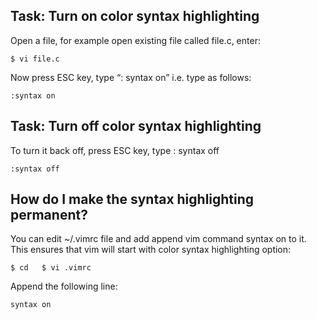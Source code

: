## Task: Turn on color syntax highlighting

Open a file, for example open existing file called file.c, enter:

`$ vi file.c`

Now press ESC key, type “: syntax on” i.e. type as follows:

`:syntax on`

## Task: Turn off color syntax highlighting

To turn it back off, press ESC key, type : syntax off

`:syntax off`

## How do I make the syntax highlighting permanent?

You can edit ~/.vimrc file and add append vim command syntax on to it. This ensures that vim will start with color syntax highlighting option:

`$ cd   $ vi .vimrc`

Append the following line:

`syntax on`